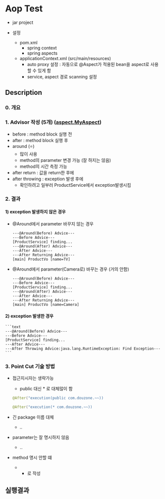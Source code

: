# Aop Test

* jar project

* 설정
	* pom.xml
		* spring context
		* spring aspects
	* applicationContext.xml (src/main/resources)
		* auto proxy 설정 : 자동으로 @Aspect가 적용된 bean을 aspect로 사용할 수 있게 함
		* service, aspect 경로 scanning 설정
		
## Description

### 0. 개요


### 1. Advisor 작성 (5개) ([aspect.MyAspect](/src/main/java/com/douzone/aoptest/aspect/MyAspect.java))

- before :  method block 실행 전
- after : method block 실행 후
- around (:star:)
	* 많이 사용
	* method의 parameter 변경 가능 (잘 하지는 않음)
	* method의 시간 측정 가능
- after return : 값을 return한 후에
- after throwing : exception 발생 후에
	* 확인하려고 일부러 ProductService에서 exception발생시킴

### 2. 결과

#### 1) exception 발생하지 않은 경우

* @Around에서 parameter 바꾸지 않는 경우

	```text
	---@Around(Before) Advice---
	---Before Advice---
	[ProductService] finding...
	---@Around(After) Advice---
	---After Advice---
	---After Returning Advice---
	[main] ProductVo [name=TV]
	```

* @Around에서 parameter(Camera로) 바꾸는 경우 (거의 안함)

	```text
	---@Around(Before) Advice---
	---Before Advice---
	[ProductService] finding...
	---@Around(After) Advice---
	---After Advice---
	---After Returning Advice---
	[main] ProductVo [name=Camera]
	```

#### 2) exception 발생한 경우

	```text
	---@Around(Before) Advice---
	---Before Advice---
	[ProductService] finding...
	---After Advice---
	---After Throwing Advice:java.lang.RuntimeException: Find Exception---
	```

### 3. Point Cut 기술 방법

* 접근지시자는 생략가능
	* public 대신 * 로 대체많이 함
	```java
	@After("execution(public com.douzone.~~))
	```
	```java
	@After("execution(* com.douzone.~~))
	```
* 긴 package 이름 대체
	* *..*

* parameter는 잘 명시하지 않음
	* ..
	
* method 명시 안할 떄
	* * 로 작성
	
## 실행결과
